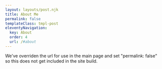 ```yaml
---
layout: layouts/post.njk
title: About Me
permalink: false
templateClass: tmpl-post
eleventyNavigation:
  key: About
  order: 4
  url: /#about
---
```



We've overriden the url for use in the main page and set "permalink: false" so this does not get included in the site build.

